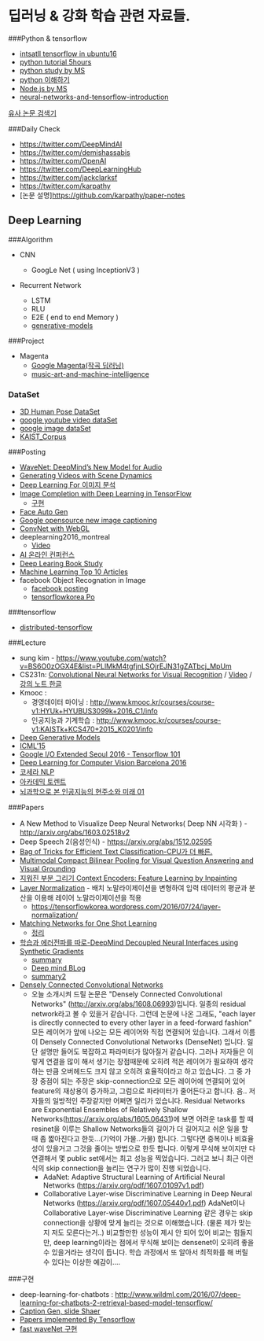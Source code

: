 # 딥러닝 & 강화 학습 관련 자료들.
###Python & tensorflow
- [intsatll tensorflow in ubuntu16](http://www.popit.kr/tensorflow-install-ubuntu16/)
- [python tutorial 5hours](https://www.youtube.com/watch?v=emY34tSKXc4)
- [python study by MS](https://mva.microsoft.com/ko/training-courses/python%EC%9D%84-%EC%82%AC%EC%9A%A9%ED%95%9C-%ED%94%84%EB%A1%9C%EA%B7%B8%EB%9E%98%EB%B0%8D-%EC%86%8C%EA%B0%9C-8360?l=CrrhO0O8_6204984382)
- [python 이해하기](http://www.slideshare.net/dahlmoon/python-20160815)
- [Node.js by MS](https://mva.microsoft.com/en-US/training-courses/using-nodejs-with-visual-studio-code-13920?l=nSEpCdzbB_001937557)
- [neural-networks-and-tensorflow-introduction](https://tensorflowkorea.wordpress.com/2016/08/23/dl-with-neural-networks-and-tensorflow-introduction/)


[유사 논문 검색기](http://www.arxiv-sanity.com/top)

###Daily Check
- https://twitter.com/DeepMindAI
- https://twitter.com/demishassabis
- https://twitter.com/OpenAI 
- https://twitter.com/DeepLearningHub
- https://twitter.com/jackclarksf
- https://twitter.com/karpathy
- [논문 설명]https://github.com/karpathy/paper-notes

## Deep Learning
###Algorithm
- CNN
  - GoogLe Net ( using InceptionV3 )

- Recurrent Network
  - LSTM
  - RLU
  - E2E ( end to end Memory )
  - [generative-models](https://openai.com/blog/generative-models/)
  
###Project
- Magenta 
  - [Google Magenta(작곡 딥러닝)](https://tensorflowkorea.wordpress.com/2016/07/11/magentas-paper-reviews/)
  - [music-art-and-machine-intelligence](https://tensorflowkorea.wordpress.com/2016/07/17/music-art-and-machine-intelligence-workshop-2016/)
  
### DataSet
- [3D Human Pose DataSet](http://domedb.perception.cs.cmu.edu/dataset.html)
- [google youtube video dataSet](https://research.googleblog.com/2016/09/announcing-youtube-8m-large-and-diverse.html)
- [google image dataSet](https://tensorflowkorea.wordpress.com/2016/10/02/open-images-dataset/)
- [KAIST_Corpus](http://semanticweb.kaist.ac.kr/home/index.php/KAIST_Corpus)

###Posting
- [WaveNet: DeepMind’s New Model for Audio](https://tensorflowkorea.wordpress.com/2016/09/09/wavenet-deepminds-new-model-for-audio/)
- [Generating Videos with Scene Dynamics](http://web.mit.edu/vondrick/tinyvideo/)
- [Deep Learning For 이미지 분석 ](https://www.facebook.com/groups/TensorFlowKR/permalink/321214624886269/) 
- [Image Completion with Deep Learning in TensorFlow](http://bamos.github.io/2016/08/09/deep-completion/)
  - [구현](https://github.com/jazzsaxmafia/Inpainting)   
- [Face Auto Gen](https://tensorflowkorea.wordpress.com/2016/08/18/neural-facegrid-by-discgen/)
- [Google opensource new image captioning](https://tensorflowkorea.wordpress.com/2016/09/23/google-opensource-new-image-captioning-model-im2txt/)
- [ConvNet with WebGL](https://tensorflowkorea.wordpress.com/2016/08/18/convnet-with-webgl/)
- deeplearning2016_montreal
  - [Video](http://videolectures.net/deeplearning2016_montreal/)
- [AI 온라인 컨퍼런스](http://ai.withthebest.com/)
- [Deep Learing Book Study](https://tensorflowkorea.wordpress.com/2016/09/23/deep-learning-textbook-study-group/)
- [Machine Learning Top 10 Articles ](https://medium.mybridge.co/machine-learning-top-10-articles-for-the-past-month-2f3cb815ffed#.v5pj4aa7o)
- facebook Object Recognation in Image 
  - [facebook posting](https://code.facebook.com/posts/561187904071636)
  - [tensorflowkorea Po](https://tensorflowkorea.wordpress.com/2016/08/26/facebook-open-source-image-recognition-tools/)
  
###tensorflow
- [distributed-tensorflow](https://tensorflowkorea.wordpress.com/2016/07/17/distributed-tensorflow-design-patterns-and-best-practices/)

###Lecture
- sung kim - https://www.youtube.com/watch?v=BS6O0zOGX4E&list=PLlMkM4tgfjnLSOjrEJN31gZATbcj_MpUm
- CS231n: [Convolutional Neural Networks for Visual Recognition](http://cs231n.stanford.edu/) / [Video](https://www.youtube.com/watch?v=NfnWJUyUJYU&list=PLkt2uSq6rBVctENoVBg1TpCC7OQi31AlC) /[강의 노트 한글](http://ishuca.tistory.com/category/CS231n)
- Kmooc :
  - 경영데이터 마이닝 : http://www.kmooc.kr/courses/course-v1:HYUk+HYUBUS3099k+2016_C1/info
  - 인공지능과 기계학습 : http://www.kmooc.kr/courses/course-v1:KAISTk+KCS470+2015_K0201/info
- [Deep Generative Models](https://portal.klewel.com/watch/webcast/deep-learning-tools-and-methods-workshop/talk/6)
- [ICML’15](http://dpkingma.com/?page_id=483)
- [Google I/O Extended Seoul 2016 - Tensorflow 101](https://www.youtube.com/watch?v=7UwAz4Jvvko)
- [Deep Learning for Computer Vision Barcelona 2016 ](http://imatge-upc.github.io/telecombcn-2016-dlcv/)
- [코세라 NLP](https://www.coursera.org/learn/natural-language-processing)
- [아카데믹 토렌트](http://academictorrents.com/)
- [뇌과학으로 본 인공지능의 현주소와 미래 01](https://www.youtube.com/watch?v=efWSbITntR0)

 
###Papers
- A New Method to Visualize Deep Neural Networks( Deep NN  시각화 ) -  http://arxiv.org/abs/1603.02518v2
- Deep Speech 2(음성인식) - https://arxiv.org/abs/1512.02595
- [Bag of Tricks for Efficient Text Classification-CPU가 더 빠른.](https://arxiv.org/pdf/1607.01759v2.pdf)
- [Multimodal Compact Bilinear Pooling for Visual Question Answering and Visual Grounding](https://arxiv.org/abs/1606.01847)
- [지워진 부분 그리기 Context Encoders: Feature Learning by Inpainting](http://people.eecs.berkeley.edu/~pathak/context_encoder/)
- [Layer Normalization](http://arxiv.org/pdf/1607.06450.pdf) - 배치 노말라이제이션을 변형하여 입력 데이터의 평균과 분산을 이용해 레이어 노말라이제이션을 적용
  - https://tensorflowkorea.wordpress.com/2016/07/24/layer-normalization/ 
- [Matching Networks for One Shot Learning  ](https://arxiv.org/pdf/1606.04080.pdf)
  - [정리](https://github.com/karpathy/paper-notes/blob/master/matching_networks.md)
- [학습과 에러전파를 따로-DeepMind Decoupled Neural Interfaces using Synthetic Gradients](https://arxiv.org/pdf/1608.05343.pdf) 
  - [summary](https://tensorflowkorea.wordpress.com/2016/08/22/decoupled-neural-interfaces-using-synthetic-gradients1608-05343-summary/) 
  - [Deep mind BLog](https://deepmind.com/blog#decoupled-neural-interfaces-using-synthetic-gradients)
  - [summary2](https://tensorflowkorea.wordpress.com/2016/08/31/synthetic-gradient-revisited/)
- [Densely Connected Convolutional Networks](http://arxiv.org/abs/1608.06993)
  - 오늘 소개시켜 드릴 논문은 "Densely Connected Convolutional Networks" (http://arxiv.org/abs/1608.06993)입니다.
일종의 residual network라고 볼 수 있을거 같습니다. 그런데 논문에 나온 그래도, "each layer is directly connected to every other layer in a feed-forward fashion" 모든 레이어가 앞에 나오는 모든 레이어와 직접 연결되어 있습니다. 그래서 이름이 Densely Connected Convolutional Networks (DenseNet) 입니다.
일단 설명만 들어도 복잡하고 파라미터가 많아질거 같습니다. 그러나 저자들은 이렇게 연결을 많이 해서 생기는 장점때문에 오히려 적은 레이어가 필요하여 생각하는 만큼 오버헤드도 크지 않고 오히려 효율적이라고 하고 있습니다. 그 중 가장 중점이 되는 주장은 skip-connection으로 모든 레이어에 연결되어 있어 feature의 재상용이 증가하고, 그럼으로 파라미터가 줄어든다고 합니다.
음.. 저자들의 일방적인 주장같지만 어쩌면 일리가 있습니다. Residual Networks are Exponential Ensembles of Relatively Shallow Networks(https://arxiv.org/abs/1605.06431)에 보면 어려운 task를 할 때 resinet을 이루는 Shallow Networks들의 길이가 더 길어지고 쉬운 일을 할 때 좀 짧아진다고 한듯...(기억이 가물..가물) 합니다. 그렇다면 중복이나 비효율성이 있을거고 그것을 줄이는 방법으로 한듯 합니다.
이렇게 무식해 보이지만 다 연결해서 몇 public set에서는 최고 성능을 찍었습니다. 그러고 보니 최근 이런 식의 skip connection을 늘리는 연구가 많이 진행 되었습니다.
    - AdaNet: Adaptive Structural Learning of Artificial Neural Networks (https://arxiv.org/pdf/1607.01097v1.pdf)
    - Collaborative Layer-wise Discriminative Learning in Deep Neural Networks (https://arxiv.org/pdf/1607.05440v1.pdf)
AdaNet이나 Collaborative Layer-wise Discriminative Learning 같은 경우는 skip connection을 상황에 맞게 늘리는 것으로 이해했습니다. (물론 제가 맞는지 저도 모른다는거..) 비교할만한 성능이 제시 안 되어 있어 비교는 힘들지만, deep learning이라는 점에서 무식해 보이는 densenet이 오히려 좋을 수 있을거라는 생각이 듭니다. 학습 과정에서 또 알아서 최적화를 해 버릴 수 있다는 이상한 예감이....
 
###구현 
- deep-learning-for-chatbots : http://www.wildml.com/2016/07/deep-learning-for-chatbots-2-retrieval-based-model-tensorflow/
- [Caption Gen, slide Shaer](http://www.slideshare.net/ssuser06e0c5/a-neural-image-caption-generator)
- [Papers implemented By Tensorflow](https://github.com/LeavesBreathe/tensorflow_with_latest_papers)
- [fast waveNet 구현](https://github.com/tomlepaine/fast-wavenet)




